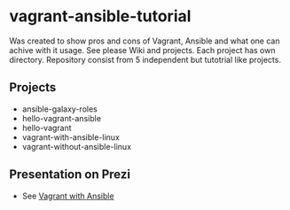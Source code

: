 # vagrant-ansible-tutorial


Was created to show pros and cons of Vagrant, Ansible and what one can achive with it usage.
See please Wiki and projects. Each project has own directory. Repository consist from 5 independent but tutotrial like projects.

## Projects

- ansible-galaxy-roles	
- hello-vagrant-ansible	
- hello-vagrant	
- vagrant-with-ansible-linux	
- vagrant-without-ansible-linux

## Presentation on Prezi

- See [Vagrant with Ansible](https://prezi.com/v0_knxjlge4m/vagrant-with-ansible/)
